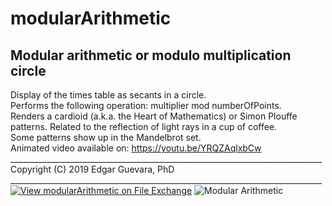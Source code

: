 # modularArithmetic
## Modular arithmetic or modulo multiplication circle <br />
Display of the times table as secants in a circle. <br />
Performs the following operation: multiplier mod numberOfPoints. <br />
Renders a cardioid (a.k.a. the Heart of Mathematics) or Simon Plouffe patterns. Related to the reflection of light rays in a cup of coffee.  <br />
Some patterns show up in the Mandelbrot set. <br />
Animated video available on: https://youtu.be/YRQZAqlxbCw <br />
______________________________________________________________________________ <br />
Copyright (C) 2019 Edgar Guevara, PhD <br />
______________________________________________________________________________ <br />
[![View modularArithmetic on File Exchange](https://www.mathworks.com/matlabcentral/images/matlab-file-exchange.svg)](https://la.mathworks.com/matlabcentral/fileexchange/73411-modulararithmetic)
![Modular Arithmetic](https://www.mathworks.com/matlabcentral/mlc-downloads/downloads/cf339d15-0ead-4fae-b3d4-5b0b372edc03/e265fc16-ae7b-40cc-97ce-fab5a0ab00ea/images/screenshot.png)
